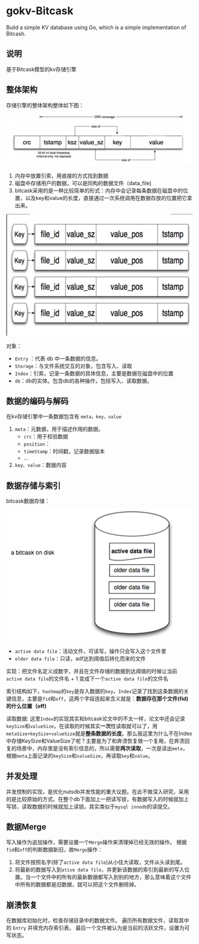 # gokv-Bitcask
Build a simple KV database using Go, which is a simple implementation of Bitcash.

## 说明
基于Bitcask模型的kv存储引擎
## 整体架构
存储引擎的整体架构整体如下图：

![](assets/17228499644254.jpg)

1. 内存中放置引索，用直接的方式找到数据
2. 磁盘中存储用户的数据，可以是同构的数据文件（data_file)
3. bitcask采用的是一种比较简单的形式：内存中会记录每条数据在磁盘中的位置，以及key和value的长度，直接通过一次系统调用在数据存放的位置把它拿出来。

![](assets/17228511881597.jpg)

对象：
- `Entry` ：代表 db 中一条数据的信息。
- `Storage`：与文件系统交互的对象，包含写入、读取
- `Index`：引索，记录一条数据的具体信息，主要是数据在磁盘中的位置
- `db`：db的实体。包含db的各种操作，包括写入、读取数据。
## 数据的编码与解码
在kv存储引擎中一条数据包含有 `meta，key，value`
1. `meta`：元数据，用于描述作用的数据。
    - `crc`：用于校验数据
    - `position`：
    - `timeStamp`：时间戳，记录数据版本
    - ...
2. `key、value`：数据内容

## 数据存储与索引
bitcask数据存储：

![](assets/17228512689253.jpg)

- `active data file`：活动文件，可读写，操作只会写入这个文件里
- `older data file`：只读，adf达到阈值后转化而来的文件

实现：把文件名定义成数字，并且在文件存储的数据到达阈值的时候让当前`active data file`的文件名 + 1 变成下一个`active data file`的文件名



索引结构如下，`hashmap`的`key`是存入数据的`key`，`Index`记录了找到这条数据的关键信息，主要是`fid`和`off`，这两个字段连起来含义就是：**数据存在那个文件(fid)的什么位置（off)**


读取数据:
这里`Index`的实现其实和bitcask论文中的不太一样，论文中还会记录`keySize`和`valueSize`，在读取的时候其实**一次**性读取就可以了，用`metaSize+keySize+valueSize`就是**整条数据的长度**。那么我这里为什么不在Index中存储KeySize和ValueSize了呢？主要是为了和奔溃恢复做一个复用，在奔溃回复的场景中，内存里是没有索引信息的，所以需要**两次读取**，一次是读出`meta`，根据`meta`上面记录的`keySize`和`valueSize`，再读取`key`和`value`。

## 并发处理
并发控制的实现，是优化nutsdb并发性能的重大议题。在此不做深入研究，采用的是比较原始的方式。在整个db下面加上一把读写锁，有数据写入的时候就加上写锁，读取数据的时候就加上读锁。其实类似于`mysql innodb`的读提交。

## 数据Merge
写入操作为追加操作，需要设置一个`Merge`操作来清理掉已经无效的操作。
根据`fid`和`off`的判断数据新旧，故`Mergo`操作：
1. 将文件按照名字(除了`active data file`)从小往大读取，文件从头读到尾。
2. 将最新的数据写入到`ative data file`，并更新该数据的索引到最新的写入位置。当一个文件中的所有的最新数据都写入到别的地方，那么意味着这个文件中所有的数据都是旧数据，就可以把这个文件删除掉。

## 崩溃恢复
在数据库初始化时，检查存储目录中的数据文件。
遍历所有数据文件，读取其中的 `Entry` 并填充内存索引表。
最后一个文件被认为是当前的活跃文件，设置为可写状态。
